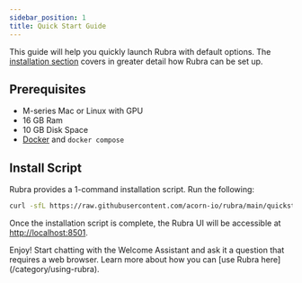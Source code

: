 ```yaml
---
sidebar_position: 1
title: Quick Start Guide
---
```


This guide will help you quickly launch Rubra with default options. The [installation section](./getting-started/installation) covers in greater detail how Rubra can be set up.

## Prerequisites

* M-series Mac or Linux with GPU
* 16 GB Ram
* 10 GB Disk Space
* [Docker](https://docs.docker.com/get-docker/) and `docker compose`

## Install Script

Rubra provides a 1-command installation script. Run the following:

```bash
curl -sfL https://raw.githubusercontent.com/acorn-io/rubra/main/quickstart.sh | sh -s -- start
```

Once the installation script is complete, the Rubra UI will be accessible at <a href="http://localhost:8501">http://localhost:8501</a>.

Enjoy! Start chatting with the Welcome Assistant and ask it a question that requires a web browser. Learn more about how you can [use Rubra here] (/category/using-rubra).
